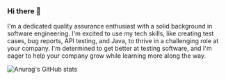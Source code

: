 ### Hi there 👋

I'm a dedicated quality assurance enthusiast with a solid background in software engineering. I'm excited to use my tech skills, like creating test cases, bug reports, API testing, and Java, to thrive in a challenging role at your company. I'm determined to get better at testing software, and I'm eager to help your company grow while learning more along the way.

![Anurag's GitHub stats](https://github-readme-stats.vercel.app/api?username=k02s&theme=midnight-purple&show_icons=true)
